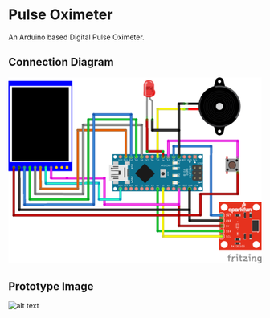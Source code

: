 # Pulse Oximeter
An Arduino based Digital Pulse Oximeter.
## Connection Diagram
![alt text](https://raw.githubusercontent.com/mukherjeearnab/pulseOximeter/master/PulseOximeter_bb.png)
## Prototype Image
![alt text](https://raw.githubusercontent.com/SrinjanBiswas/pulseOximeter/master/IMG_20190830_224725.jpg)
